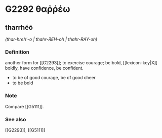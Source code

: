 # G2292 θαῤῥέω

## tharrhéō

_(thar-hreh'-o | thahr-REH-oh | thahr-RAY-oh)_

### Definition

another form for [[G2293]]; to exercise courage; be bold, [[lexicon-key|X]] boldly, have confidence, be confident.

- to be of good courage, be of good cheer
- to be bold

### Note

Compare [[G5111]].

### See also

[[G2293]], [[G5111]]

